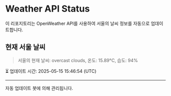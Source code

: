 
# Weather API Status

이 리포지토리는 OpenWeather API를 사용하여 서울의 날씨 정보를 자동으로 업데이트합니다.

## 현재 서울 날씨
> 서울의 현재 날씨: overcast clouds, 온도: 15.89°C, 습도: 94%

⏳ 업데이트 시간: 2025-05-15 15:46:54 (UTC)

---
자동 업데이트 봇에 의해 관리됩니다.

